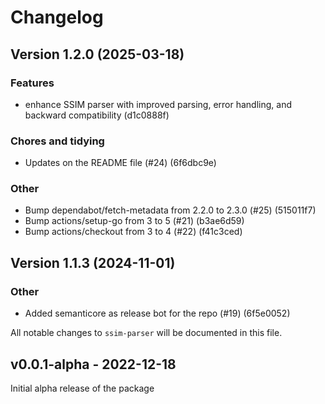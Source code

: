 # Changelog

## Version 1.2.0 (2025-03-18)

### Features

- enhance SSIM parser with improved parsing, error handling, and backward compatibility (d1c0888f)

### Chores and tidying

- Updates on the README file (#24) (6f6dbc9e)

### Other

- Bump dependabot/fetch-metadata from 2.2.0 to 2.3.0 (#25) (515011f7)
- Bump actions/setup-go from 3 to 5 (#21) (b3ae6d59)
- Bump actions/checkout from 3 to 4 (#22) (f41c3ced)

## Version 1.1.3 (2024-11-01)

### Other

- Added semanticore as release bot for the repo (#19) (6f5e0052)

All notable changes to `ssim-parser` will be documented in this file.

## v0.0.1-alpha - 2022-12-18

Initial alpha release of the package
